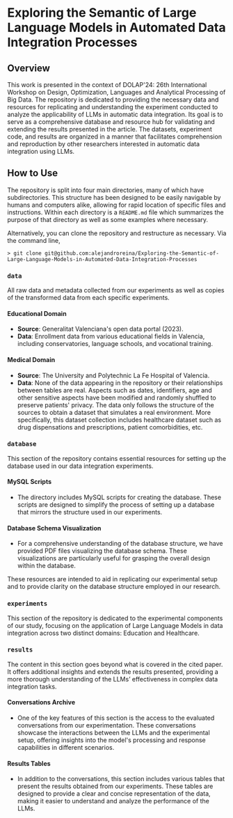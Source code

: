 # Exploring the Semantic of Large Language Models in Automated Data Integration Processes 

## Overview
This work is presented in the context of DOLAP'24: 26th International Workshop on Design, Optimization, Languages and Analytical Processing of Big Data. The repository is dedicated to providing the necessary data and resources for replicating and understanding the experiment conducted to analyze the applicability of LLMs in automatic data integration. Its goal is to serve as a comprehensive database and resource hub for validating and extending the results presented in the article. The datasets, experiment code, and results are organized in a manner that facilitates comprehension and reproduction by other researchers interested in automatic data integration using LLMs. 

## How to Use
The repository is split into four main directories, many of which have subdirectories. This structure has been designed to be easily navigable by humans and computers alike, allowing for rapid location of specific files and instructions. Within each directory is a `README.md` file which summarizes the purpose of that directory as well as some examples where necessary. 

Alternatively, you can clone the repository and restructure as necessary. Via 
the command line,

```
> git clone git@github.com:alejandroreina/Exploring-the-Semantic-of-Large-Language-Models-in-Automated-Data-Integration-Processes
```

### **`data`** 
All raw data and metadata collected from our experiments as well as copies of the transformed data from each specific experiments. 

#### Educational Domain
- **Source**: Generalitat Valenciana's open data portal (2023).
- **Data**: Enrollment data from various educational fields in Valencia, including conservatories, language schools, and vocational training.

#### Medical Domain
- **Source**: The University and Polytechnic La Fe Hospital of Valencia.
- **Data**: None of the data appearing in the repository or their relationships between tables are real. Aspects such as dates, identifiers, age and other sensitive aspects have been modified and randomly shuffled to preserve patients' privacy. The data only follows the structure of the sources to obtain a dataset that simulates a real environment. More specifically, this dataset collection includes healthcare dataset such as drug dispensations and prescriptions, patient comorbidities, etc. 

### **`database`** 
This section of the repository contains essential resources for setting up the database used in our data integration experiments.

#### MySQL Scripts
- The directory includes MySQL scripts for creating the database. These scripts are designed to simplify the process of setting up a database that mirrors the structure used in our experiments.

#### Database Schema Visualization
- For a comprehensive understanding of the database structure, we have provided PDF files visualizing the database schema. These visualizations are particularly useful for grasping the overall design within the database.

These resources are intended to aid in replicating our experimental setup and to provide clarity on the database structure employed in our research.

### **`experiments`**
This section of the repository is dedicated to the experimental components of our study, focusing on the application of Large Language Models in data integration across two distinct domains: Education and Healthcare.


### **`results`** 
The content in this section goes beyond what is covered in the cited paper. It offers additional insights and extends the results presented, providing a more thorough understanding of the LLMs’ effectiveness in complex data integration tasks.

#### Conversations Archive
- One of the key features of this section is the access to the evaluated conversations from our experimentation. These conversations showcase the interactions between the LLMs and the experimental setup, offering insights into the model's processing and response capabilities in different scenarios.

#### Results Tables
- In addition to the conversations, this section includes various tables that present the results obtained from our experiments. These tables are designed to provide a clear and concise representation of the data, making it easier to understand and analyze the performance of the LLMs.

